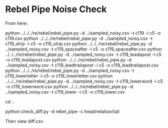 # Rebel Pipe Noise Check

From here:

python ../../../re/rebel/rebel_pipe.py -d ../sampled_noisy.csv -t c119 -i c5 -o c119.csv
python ../../../re/rebel/rebel_pipe.py -d ../sampled_noisy.csv -t c119_strip -i c5 -o c119_strip.csv
python ../../../re/rebel/rebel_pipe.py -d ../sampled_noisy.csv -t c119_spaceafter -i c5 -o c119_spaceafter.csv
python ../../../re/rebel/rebel_pipe.py -d ../sampled_noisy.csv -t c119_leadapost -i c5 -o c119_leadapost.csv
python ../../../re/rebel/rebel_pipe.py -d ../sampled_noisy.csv -t c119_leadtrailapost -i c5 -o c119_leadtrailapost.csv
python ../../../re/rebel/rebel_pipe.py -d ../sampled_noisy.csv -t c119_lowerletter -i c5 -o c119_lowerletter.csv
python ../../../re/rebel/rebel_pipe.py -d ../sampled_noisy.csv -t c119_lowerword -i c5 -o c119_lowerword.csv
python ../../../re/rebel/rebel_pipe.py -d ../sampled_noisy.csv -t c119_lower -i c5 -o c119_lower.csv

cd ..

python check_diff.py -d rebel_pipe -c head/relation/tail

Then view diff.csv